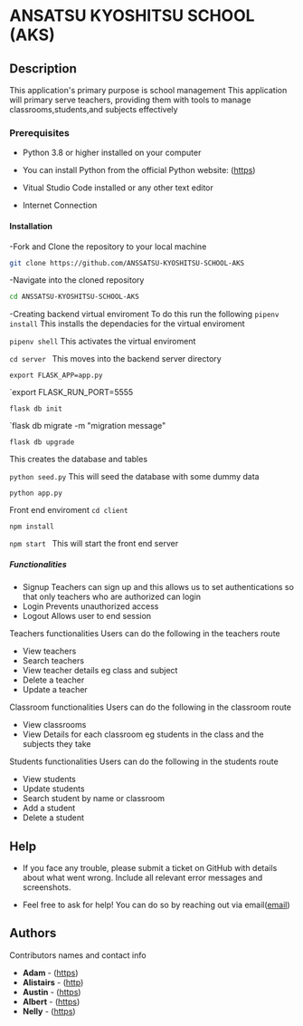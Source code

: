 # ANSATSU KYOSHITSU SCHOOL (AKS)

## Description

This application's primary purpose is school management
This application will primary serve teachers, providing them with tools to manage classrooms,students,and subjects effectively

### Prerequisites
- Python 3.8 or higher installed on your computer

- You can install Python from the official Python website: ([https](https://www.python.org/downloads/))

- Vitual Studio Code installed or any other text editor

- Internet Connection

#### Installation 
-Fork and Clone the repository to your local machine
```sh
git clone https://github.com/ANSSATSU-KYOSHITSU-SCHOOL-AKS
```

-Navigate into the cloned repository

```sh
cd ANSSATSU-KYOSHITSU-SCHOOL-AKS
```
-Creating backend virtual enviroment 
To do this run the following 
`pipenv install` This installs the dependacies for the virtual enviroment

`pipenv shell` This activates the virtual enviroment

`cd server ` This moves into the backend server directory

`export FLASK_APP=app.py`

`export FLASK_RUN_PORT=5555

`flask db init`

`flask db migrate -m "migration message"

`flask db upgrade`

This creates the database and tables

`python seed.py`
This will seed the database with some dummy data

`python app.py`

Front end enviroment
`cd client`

`npm install`

`npm start `
This will start the front end server

##### Functionalities
- Signup
Teachers can sign up and this allows us to set authentications so that only teachers who are authorized can login
- Login 
Prevents unauthorized access 
- Logout
Allows user to end session 

Teachers functionalities
Users can do the following in the teachers route
- View teachers
- Search teachers 
- View teacher details eg class and subject
- Delete a teacher 
- Update a teacher

Classroom functionalities
Users can do the following in the classroom route
- View classrooms
- View Details for each classroom eg students in the class and the subjects they take

Students functionalities
Users can do the following in the students route
- View students
- Update students
- Search student by name or classroom
- Add a student
- Delete a student


## Help

* If you face any trouble, please submit a ticket on GitHub with details about what went wrong. Include all relevant error messages and screenshots.

* Feel free to ask for help! You can do so by reaching out via email([email](anastsuschool@protonmail.com))


## Authors

Contributors names and contact info

* **Adam** - ([https](https://github.com/adammwaniki))
* **Alistairs** - ([http](https://github.com/alistairs))
* **Austin** - ([https](https://github.com/austin))
* **Albert** - ([https](https://github.com/albert))
* **Nelly** - ([https](https://github.com/nelly))
